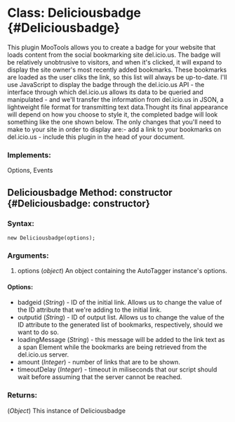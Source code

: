 Class: Deliciousbadge {#Deliciousbadge}
=========================================================

This plugin MooTools allows you to create a badge for your website that loads content from the social bookmarking site del.icio.us. The badge will be relatively unobtrusive to visitors, 
and when it's clicked, it will expand to display the site owner's most recently added bookmarks. These bookmarks are loaded as the user cliks the link, so this list will always be up-to-date.
I'll use JavaScript to display the badge through the del.icio.us API - the interface through which del.icio.us allows its data to be queried and manipulated - and
we'll transfer the information from del.icio.us in JSON, a lightweight file format for transmitting text data.Thought its final appearance will depend on how you choose to style it, the completed badge will look something
like the one shown below. The only changes that you'll need to make to your site in order to display are:- add a link to your bookmarks on del.icio.us - include this plugin in the head of your document.

### Implements:

Options, Events

Deliciousbadge Method: constructor {#Deliciousbadge: constructor}
----------------------------------------------------------------------------------

### Syntax:

    new Deliciousbadge(options);

### Arguments:

1. options (*object*) An object containing the AutoTagger instance's options.


#### Options:

- badgeid (*String*)        - ID of the initial link. Allows us to change the value of
                              the ID attribute that we're adding to the initial link.
- outputid (*String*)       - ID of output list. Allows us to change the value of the ID
                              attribute to the generated list of bookmarks, respectively,
                              should we want to do so. 
- loadingMessage (*String*) - this message will be added to the link text as a 
                              span Element while the bookmarks are being retrieved
                              from the del.icio.us server. 
- amount (*Integer*)        - number of links that are to be shown.
- timeoutDelay (*Integer*)  - timeout in miliseconds that our script should wait before 
                              assuming that the server cannot be reached.


### Returns:

(*Object*) This instance of Deliciousbadge
